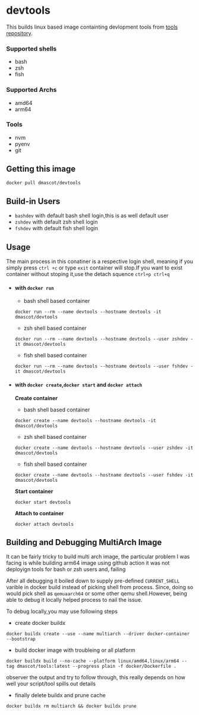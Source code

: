 <!--
 Copyright (c) 2023 DMascot
 
 This software is released under the MIT License.
 https://opensource.org/licenses/MIT
-->

# devtools

This builds linux based image containting devlopment tools from [tools repository](https://github.com/dmascot/tools).

### Supported shells
- bash
- zsh
- fish

### Supported Archs
- amd64
- arm64

### Tools
- nvm
- pyenv
- git

## Getting this image
```bash
docker pull dmascot/devtools
```


## Build-in Users
 - `bashdev` with default bash shell login,this is as well default user
 - `zshdev` with default zsh shell login
 - `fshdev` with default fish shell login

## Usage
The main process in this conatiner is a respective login shell, meaning if you simply press `ctrl +c` or type `exit` container will stop.If you want to exist container without stoping it,use the detach squence `ctrl+p ctrl+q`

- #### with `docker run`
    - bash shell based container
    ```
    docker run --rm --name devtools --hostname devtools -it dmascot/devtools
    ``` 
    - zsh shell based container
    ```
    docker run --rm --name devtools --hostname devtools --user zshdev -it dmascot/devtools
    ```
    - fish shell based container
    ```
    docker run --rm --name devtools --hostname devtools --user fshdev -it dmascot/devtools
    ```

- #### with `docker create`,`docker start` and `docker attach`
    **Create container**
    - bash shell based container
    ```
    docker create --name devtools --hostname devtools -it dmascot/devtools
    ``` 

   - zsh shell based container
    ```
    docker create --name devtools --hostname devtools --user zshdev -it dmascot/devtools
    ``` 
   - fish shell based container
    ```
    docker create --name devtools --hostname devtools --user fshdev -it dmascot/devtools
    ``` 
    **Start container**
    ```
    docker start devtools
    ```
    **Attach to container**
    ```
    docker attach devtools
    ```

## Building and Debugging MultiArch Image

It can be fairly tricky to build multi arch image, the particular problem I was facing is while building arm64 image using github action it was not deployign tools for bash or zsh users and, failing

After all debugging it boiled down to supply pre-defined ``CURRENT_SHELL`` varible in docker build instead of picking shell from process. Since, doing so would pick shell as ``qemuaarch64`` or some other qemu shell.However, being able to debug it locally helped process to nail the issue.

To debug locally,you may use following steps

- create docker buildx
```
docker buildx create --use --name multiarch --driver docker-container --bootstrap
```

- build docker image with troubleing or all platform
```
docker buildx build --no-cache --platform linux/amd64,linux/arm64 --tag dmascot/tools:latest --progress plain -f docker/Dockerfile .
```

observer the output and try to follow through, this really depends on how well your script/tool spills out details

- finally delete buildx and prune cache
```
docker buildx rm multiarch && docker buildx prune
```